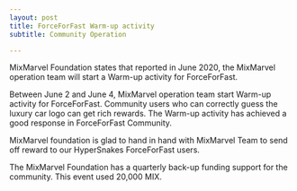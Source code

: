 ```yaml
---
layout: post
title: ForceForFast Warm-up activity
subtitle: Community Operation

---
```


MixMarvel Foundation states that reported in June 2020, the MixMarvel operation team will start a Warm-up activity for ForceForFast.

Between June 2 and June 4, MixMarvel operation team start Warm-up activity for ForceForFast. Community users who can correctly guess the luxury car logo can get rich rewards. The Warm-up activity has achieved a good response in ForceForFast Community.

MixMarvel foundation is glad to hand in hand with MixMarvel Team to send off reward  to our HyperSnakes ForceForFast users. 

The MixMarvel Foundation has a quarterly back-up funding support for the community. This event used 20,000 MIX.  

